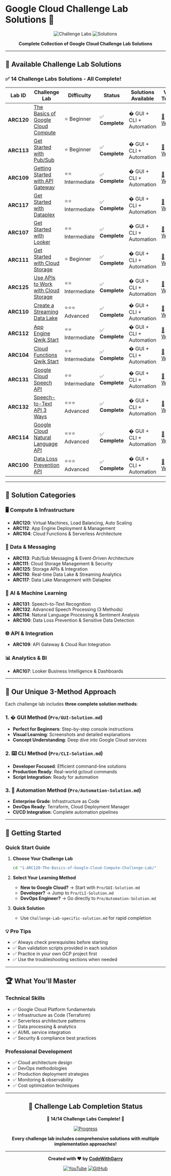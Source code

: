 # Google Cloud Challenge Lab Solutions 🚀

<div align="center">

![Challenge Labs](https://img.shields.io/badge/Challenge%20Labs-14%20Complete-success?style=for-the-badge)
![Solutions](https://img.shields.io/badge/Solutions-Professional%20Grade-blue?style=for-the-badge)

**Complete Collection of Google Cloud Challenge Lab Solutions**

</div>

---

## 🚀 Available Challenge Lab Solutions

### ✅ **14 Challenge Labs Solutions - All Complete!**

| Lab ID | Challenge Lab | Difficulty | Status | Solutions Available | Video Tutorial |
|--------|---------------|-----------|--------|-------------------|----------------|
| **ARC120** | [The Basics of Google Cloud Compute](1-ARC120-The-Basics-of-Google-Cloud-Compute-Challenge-Lab/) | ⭐ Beginner | ✅ **Complete** | � GUI + CLI + Automation | [🎥 Watch](https://youtube.com/@codewithgarry) |
| **ARC113** | [Get Started with Pub/Sub](2-ARC113-Get-Started-with-Pub-Sub-Challenge-Lab/) | ⭐ Beginner | ✅ **Complete** | � GUI + CLI + Automation | [🎥 Watch](https://youtube.com/@codewithgarry) |
| **ARC109** | [Getting Started with API Gateway](3-ARC109-Getting-Started-with-API-Gateway-Challenge-Lab/) | ⭐⭐ Intermediate | ✅ **Complete** | � GUI + CLI + Automation | [🎥 Watch](https://youtube.com/@codewithgarry) |
| **ARC117** | [Get Started with Dataplex](4-ARC117-Get-Started-with-Dataplex-Challenge-Lab/) | ⭐⭐ Intermediate | ✅ **Complete** | � GUI + CLI + Automation | [🎥 Watch](https://youtube.com/@codewithgarry) |
| **ARC107** | [Get Started with Looker](5-ARC107-Get-Started-with-Looker-Challenge-Lab/) | ⭐⭐ Intermediate | ✅ **Complete** | � GUI + CLI + Automation | [🎥 Watch](https://youtube.com/@codewithgarry) |
| **ARC111** | [Get Started with Cloud Storage](6-ARC111-Get-Started-with-Cloud-Storage-Challenge-Lab/) | ⭐ Beginner | ✅ **Complete** | � GUI + CLI + Automation | [🎥 Watch](https://youtube.com/@codewithgarry) |
| **ARC125** | [Use APIs to Work with Cloud Storage](7-ARC125-Use-APIs-to-Work-with-Cloud-Storage-Challenge-Lab/) | ⭐⭐ Intermediate | ✅ **Complete** | � GUI + CLI + Automation | [🎥 Watch](https://youtube.com/@codewithgarry) |
| **ARC110** | [Create a Streaming Data Lake](8-ARC110-Create-a-Streaming-Data-Lake-on-Cloud-Storage-Challenge-Lab/) | ⭐⭐⭐ Advanced | ✅ **Complete** | � GUI + CLI + Automation | [🎥 Watch](https://youtube.com/@codewithgarry) |
| **ARC112** | [App Engine Qwik Start](9-ARC112-App-Engine-Qwik-Start-Challenge-Lab/) | ⭐⭐ Intermediate | ✅ **Complete** | � GUI + CLI + Automation | [🎥 Watch](https://youtube.com/@codewithgarry) |
| **ARC104** | [Cloud Functions Qwik Start](10-ARC104-Cloud-Functions-Qwik-Start-Challenge-Lab/) | ⭐⭐ Intermediate | ✅ **Complete** | � GUI + CLI + Automation | [🎥 Watch](https://youtube.com/@codewithgarry) |
| **ARC131** | [Google Cloud Speech API](11-ARC131-Google-Cloud-Speech-API-Qwik-Start-Challenge-Lab/) | ⭐⭐ Intermediate | ✅ **Complete** | � GUI + CLI + Automation | [🎥 Watch](https://youtube.com/@codewithgarry) |
| **ARC132** | [Speech-to-Text API 3 Ways](12-ARC132-Speech-to-Text-API-3-Ways-Challenge-Lab/) | ⭐⭐⭐ Advanced | ✅ **Complete** | � GUI + CLI + Automation | [🎥 Watch](https://youtube.com/@codewithgarry) |
| **ARC114** | [Google Cloud Natural Language API](13-ARC114-Google-Cloud-Natural-Language-API-Challenge-Lab/) | ⭐⭐⭐ Advanced | ✅ **Complete** | � GUI + CLI + Automation | [🎥 Watch](https://youtube.com/@codewithgarry) |
| **ARC100** | [Data Loss Prevention API](14-ARC100-Data-Loss-Prevention-API-Qwik-Start-Challenge-Lab/) | ⭐⭐⭐ Advanced | ✅ **Complete** | � GUI + CLI + Automation | [🎥 Watch](https://youtube.com/@codewithgarry) |

---

## 🎯 Solution Categories

### 🖥️ **Compute & Infrastructure**
- **ARC120**: Virtual Machines, Load Balancing, Auto Scaling
- **ARC112**: App Engine Deployment & Management
- **ARC104**: Cloud Functions & Serverless Architecture

### 🔄 **Data & Messaging**
- **ARC113**: Pub/Sub Messaging & Event-Driven Architecture
- **ARC111**: Cloud Storage Management & Security
- **ARC125**: Storage APIs & Integration
- **ARC110**: Real-time Data Lake & Streaming Analytics
- **ARC117**: Data Lake Management with Dataplex

### 🤖 **AI & Machine Learning**
- **ARC131**: Speech-to-Text Recognition
- **ARC132**: Advanced Speech Processing (3 Methods)
- **ARC114**: Natural Language Processing & Sentiment Analysis
- **ARC100**: Data Loss Prevention & Sensitive Data Detection

### 🌐 **API & Integration**
- **ARC109**: API Gateway & Cloud Run Integration

### 📊 **Analytics & BI**
- **ARC107**: Looker Business Intelligence & Dashboards

---

## 🎨 **Our Unique 3-Method Approach**

Each challenge lab includes **three complete solution methods**:

### 1. �️ **GUI Method** (`Pro/GUI-Solution.md`)
- **Perfect for Beginners**: Step-by-step console instructions
- **Visual Learning**: Screenshots and detailed explanations
- **Concept Understanding**: Deep dive into Google Cloud services

### 2. ⌨️ **CLI Method** (`Pro/CLI-Solution.md`)
- **Developer Focused**: Efficient command-line solutions
- **Production Ready**: Real-world gcloud commands
- **Script Integration**: Ready for automation

### 3. 🤖 **Automation Method** (`Pro/Automation-Solution.md`)
- **Enterprise Grade**: Infrastructure as Code
- **DevOps Ready**: Terraform, Cloud Deployment Manager
- **CI/CD Integration**: Complete automation pipelines

---

## 🚀 Getting Started

### **Quick Start Guide**

1. **Choose Your Challenge Lab**
   ```bash
   cd "1-ARC120-The-Basics-of-Google-Cloud-Compute-Challenge-Lab/"
   ```

2. **Select Your Learning Method**
   - **New to Google Cloud?** → Start with `Pro/GUI-Solution.md`
   - **Developer?** → Jump to `Pro/CLI-Solution.md`
   - **DevOps Engineer?** → Go directly to `Pro/Automation-Solution.md`

3. **Quick Solution** 
   - Use `Challenge-Lab-specific-solution.md` for rapid completion

### **💡 Pro Tips**
- ✅ Always check prerequisites before starting
- ✅ Run validation scripts provided in each solution
- ✅ Practice in your own GCP project first
- ✅ Use the troubleshooting sections when needed

---

## 🏆 What You'll Master

### **Technical Skills**
- ✅ Google Cloud Platform fundamentals
- ✅ Infrastructure as Code (Terraform)
- ✅ Serverless architecture patterns
- ✅ Data processing & analytics
- ✅ AI/ML service integration
- ✅ Security & compliance best practices

### **Professional Development**
- ✅ Cloud architecture design
- ✅ DevOps methodologies
- ✅ Production deployment strategies
- ✅ Monitoring & observability
- ✅ Cost optimization techniques

---

<div align="center">

## 🎯 **Challenge Lab Completion Status**

**🎉 14/14 Challenge Labs Complete! 🎉**

[![Progress](https://progress-bar.dev/100/?title=Challenge%20Labs&width=400&color=success)](https://github.com/codewithgarry/Google-Cloud-Challenge-Lab-Solutions-Latest)

**Every challenge lab includes comprehensive solutions with multiple implementation approaches!**

---

**Created with ❤️ by [CodeWithGarry](https://github.com/codewithgarry)**

[![YouTube](https://img.shields.io/badge/YouTube-Subscribe-FF0000?style=for-the-badge&logo=youtube)](https://youtube.com/@codewithgarry)
[![GitHub](https://img.shields.io/badge/GitHub-Follow-181717?style=for-the-badge&logo=github)](https://github.com/codewithgarry)

</div>

